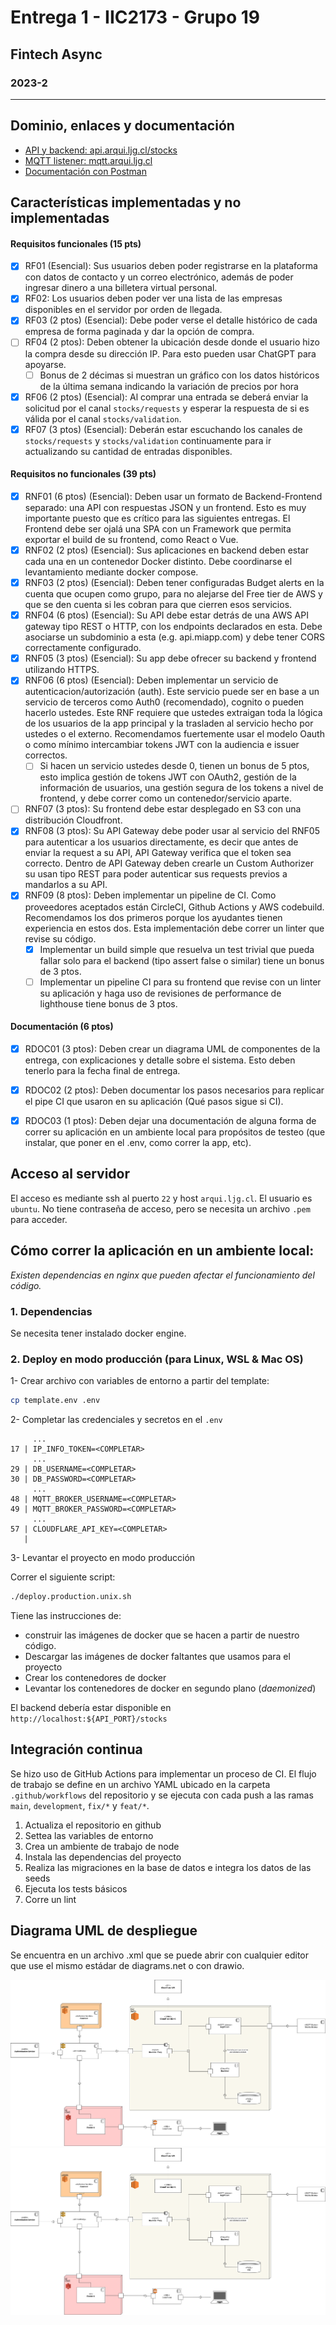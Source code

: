 # Entrega 1 - IIC2173 - Grupo 19
## Fintech Async
### 2023-2

---

## Dominio, enlaces y documentación

- [API y backend: api.arqui.ljg.cl/stocks](https://api.arqui.ljg.cl/stocks)
- [MQTT listener: mqtt.arqui.ljg.cl](https://mqtt.arqui.ljg.cl)
- [Documentación con Postman]()

## Características implementadas y no implementadas

#### Requisitos funcionales (15 pts)
- [X] RF01 (Esencial): 
 Sus usuarios deben poder registrarse en la plataforma con datos de contacto y un correo electrónico, 
 además de poder ingresar dinero a una billetera virtual
personal.
- [X] RF02: 
 Los usuarios deben poder ver una lista de las empresas disponibles en el servidor por orden de llegada.
- [X] RF03 (2 ptos) (Esencial): 
 Debe poder verse el detalle histórico de cada empresa de forma paginada y dar la opción de compra.
- [ ] RF04 (2 ptos): 
 Deben obtener la ubicación desde donde el usuario hizo la compra desde su dirección IP. 
 Para esto pueden usar ChatGPT para apoyarse.
  - [ ] Bonus de 2 décimas si muestran un gráfico con los datos históricos de la última semana indicando la variación 
   de precios por hora
- [X] RF06 (2 ptos) (Esencial): 
 Al comprar una entrada se deberá enviar la solicitud por el canal `stocks/requests` y esperar la respuesta de si 
 es válida por el canal `stocks/validation`.
- [X] RF07 (3 ptos) (Esencial): 
 Deberán estar escuchando los canales de `stocks/requests` y `stocks/validation` continuamente para ir actualizando su
 cantidad de entradas disponibles.

#### Requisitos no funcionales (39 pts)
- [X] RNF01 (6 ptos) (Esencial): 
 Deben usar un formato de Backend-Frontend separado: una API con respuestas JSON y un frontend.
 Esto es muy importante puesto que es crítico para las siguientes entregas. 
 El Frontend debe ser ojalá una SPA con un Framework que permita exportar el build de su frontend, como React o Vue.
- [X] RNF02 (2 ptos) (Esencial): 
 Sus aplicaciones en backend deben estar cada una en un contenedor Docker distinto.
 Debe coordinarse el levantamiento mediante docker compose.
- [X] RNF03 (2 ptos) (Esencial):
 Deben tener configuradas Budget alerts en la cuenta que ocupen como grupo, para no alejarse del Free tier de AWS y que
 se den cuenta si les cobran para que cierren esos servicios.
- [X] RNF04 (6 ptos) (Esencial): 
 Su API debe estar detrás de una AWS API gateway tipo REST o HTTP, con los endpoints declarados en esta.
 Debe asociarse un subdominio a esta (e.g. api.miapp.com) y debe tener CORS correctamente configurado.
- [X] RNF05 (3 ptos) (Esencial): Su app debe ofrecer su backend y frontend utilizando HTTPS.
- [X] RNF06 (6 ptos) (Esencial): 
 Deben implementar un servicio de autenticacion/autorización (auth). 
 Este servicio puede ser en base a un servicio de terceros como Auth0 (recomendado), cognito o pueden hacerlo ustedes. 
 Este RNF requiere que ustedes extraigan toda la lógica de los usuarios de la app principal y la trasladen al servicio
 hecho por ustedes o el externo. Recomendamos fuertemente usar el modelo Oauth o como mínimo intercambiar tokens JWT con
 la audiencia e issuer correctos.
  - [ ] Si hacen un servicio ustedes desde 0, tienen un bonus de 5 ptos, esto implica gestión de tokens JWT con OAuth2,
   gestión de la información de usuarios, una gestión segura de los tokens a nivel de frontend, 
   y debe correr como un contenedor/servicio aparte.
- [ ] RNF07 (3 ptos): 
 Su frontend debe estar desplegado en S3 con una distribución Cloudfront.
- [X] RNF08 (3 ptos): 
 Su API Gateway debe poder usar al servicio del RNF05 para autenticar a los usuarios directamente, 
 es decir que antes de enviar la request a su API, API Gateway verifica que el token sea correcto. 
 Dentro de API Gateway deben crearle un Custom Authorizer su usan tipo REST para poder autenticar sus requests previos a
 mandarlos a su API.
- [X] RNF09 (8 ptos): 
 Deben implementar un pipeline de CI. Como proveedores aceptados están CircleCI, Github Actions y AWS codebuild. 
 Recomendamos los dos primeros porque los ayudantes tienen experiencia en estos dos. Esta implementación debe correr un 
 linter que revise su código.
  - [X] Implementar un build simple que resuelva un test trivial que pueda fallar solo para el backend 
   (tipo assert false o similar) tiene un bonus de 3 ptos.
  - [ ] Implementar un pipeline CI para su frontend que revise con un linter su aplicación y haga uso de revisiones de
   performance de lighthouse tiene bonus de 3 ptos.

#### Documentación (6 ptos)
- [X] RDOC01 (3 ptos): 
 Deben crear un diagrama UML de componentes de la entrega, con explicaciones y detalle sobre el sistema. Esto deben 
 tenerlo para la fecha final de entrega.
- [X] RDOC02 (2 ptos): 
 Deben documentar los pasos necesarios para replicar el pipe CI que usaron en su aplicación (Qué pasos sigue si CI).
- [X] RDOC03 (1 ptos): 
 Deben dejar una documentación de alguna forma de correr su aplicación en un ambiente local para propósitos de testeo 
 (que instalar, que poner en el .env, como correr la app, etc).


## Acceso al servidor

El acceso es mediante ssh al puerto `22` y host `arqui.ljg.cl`.
El usuario es `ubuntu`.
No tiene contraseña de acceso, pero se necesita un archivo `.pem` para acceder.

## Cómo correr la aplicación en un ambiente local:

<em>
 Existen dependencias en nginx que pueden afectar el funcionamiento del código.
</em>

### 1. Dependencias
Se necesita tener instalado docker engine.

### 2. Deploy en modo producción (para Linux, WSL & Mac OS)
1- Crear archivo con variables de entorno a partir del template:
```bash
cp template.env .env
```

2- Completar las credenciales y secretos en el `.env`
```dotenv
     ...
17 | IP_INFO_TOKEN=<COMPLETAR>
     ...
29 | DB_USERNAME=<COMPLETAR>
30 | DB_PASSWORD=<COMPLETAR>
     ...
48 | MQTT_BROKER_USERNAME=<COMPLETAR>
49 | MQTT_BROKER_PASSWORD=<COMPLETAR>
     ...
57 | CLOUDFLARE_API_KEY=<COMPLETAR>
   |
```

3- Levantar el proyecto en modo producción

Correr el siguiente script:
```bash
./deploy.production.unix.sh
```

Tiene las instrucciones de:
- construir las imágenes de docker que se hacen a partir de nuestro código.
- Descargar las imágenes de docker faltantes que usamos para el proyecto
- Crear los contenedores de docker
- Levantar los contenedores de docker en segundo plano (_daemonized_)

El backend debería estar disponible en `http://localhost:${API_PORT}/stocks`

## Integración continua

Se hizo uso de GitHub Actions para implementar un proceso de CI.
El flujo de trabajo se define en un archivo YAML ubicado en la carpeta `.github/workflows` del repositorio y se ejecuta
con cada push a las ramas `main`, `development`, `fix/*` y `feat/*`.

1. Actualiza el repositorio en github
2. Settea las variables de entorno
3. Crea un ambiente de trabajo de node
4. Instala las dependencias del proyecto
5. Realiza las migraciones en la base de datos e integra los datos de las seeds
6. Ejecuta los tests básicos
7. Corre un lint

## Diagrama UML de despliegue

Se encuentra en un archivo .xml que se puede abrir con cualquier editor que use el mismo estádar de diagrams.net
o con drawio.

![](./docs/diagramaArquiSis.drawio.png)
![](../docs/diagramaArquiSis.drawio.png)
